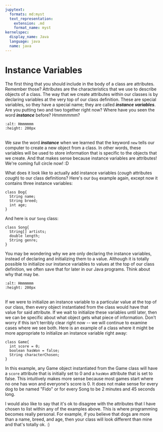 ```yaml
---
jupytext:
  formats: md:myst
  text_representation:
    extension: .md
    format_name: myst
kernelspec:
  display_name: Java
  language: java
  name: java
---
```

Instance Variables
==================

The first thing that you should include in the body of a class are attributes. Remember those? Attributes are the characteristics that we use to describe objects of a class. The way that we create attributes within our classes is by declaring variables at the very top of our class definition. These are special variables, so they have a special name; they are called <b><i>instance variables</i></b>. Are you putting two and two together right now? Where have you seen the word <b><i>instance</i></b> before? Hmmmmmm?

```{image} https://media.tenor.com/images/cc2e5bc3bbe230320ed6eaa74f259c23/tenor.gif
:alt: Hmmmmmm
:height: 200px
```
<br>We saw the word <b><i>instance</i></b> when we learned that the keyword `new` tells our computer to create a new object from a class. In other words, these variables will be used to store information that is specific to the objects that we create. And that makes sense because instance variables are attributes! We're coming full circle now! :D

What does it look like to actually add instance variables (*cough* attributes *cough*) to our class definitions? Here's our `Dog` example again, except now it contains three instance variables:

```{code-cell} java
class Dog{
  String name;
  String breed;
  int age;
}
```
And here is our `Song` class:

```{code-cell} java
class Song{
  String[] artists;
  double length;
  String genre;
}

```
You may be wondering why we are only declaring the instance variables, instead of declaring and initializing them to a value. Although it is totally possible to initialize our instance variables to values at the top of our class definition, we often save that for later in our Java programs. Think about why that may be.
```{image} https://media.giphy.com/media/1jl173guBKkbvC03rQ/giphy.gif
:alt: Hmmmmmm
:height: 200px
```
<br>If we were to initialize an instance variable to a particular value at the top of our class, then every object instantiated from the class would have that value for said attribute. If we wait to initialize these variables until later, then we can be specific about what object gets what piece of information. Don't worry if this isn't terribly clear right now -- we will continue to examine cases where we see both. Here is an example of a class where it might be more appropriate to initialize an instance variable right away:

```{code-cell} java
class Game{
  int score = 0;
  boolean hasWon = false;
  String characterChosen;
}
```
In this example, any Game object instantiated from the Game class will have a `score` attribute that is initially set to 0 and a `hasWon` attribute that is set to false. This intuitively makes more sense because most games start where no one has won and everyone's score is 0. It does not make sense for every dog to be named "Fido" or for every Song to be 2 minutes and 45 seconds long.

I would also like to say that it's ok to disagree with the attributes that I have chosen to list within any of the examples above. This is where programming becomes really personal. For example, if you believe that dogs are more than a name, breed, and age, then your class will look different than mine and that's totally ok. :)
